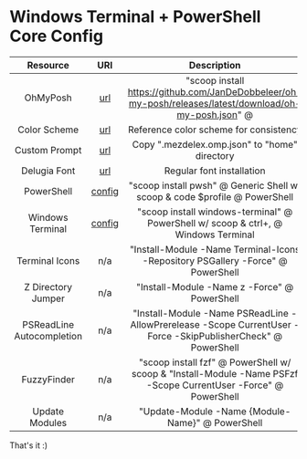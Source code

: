 # Windows Terminal + PowerShell Core Config

Resource|URI|Description
|:-:|:-:|:-:|
|OhMyPosh|[url](https://ohmyposh.dev/docs/installation/windows)|"scoop install <https://github.com/JanDeDobbeleer/oh-my-posh/releases/latest/download/oh-my-posh.json>" @ |PowerShell w/ scoop
|Color Scheme|[url](https://github.com/sainnhe/gruvbox-material/blob/master/autoload/gruvbox_material.vim)|Reference color scheme for consistency
|Custom Prompt|[url](https://github.com/mezdelex/WindowsTerminalPowershellCoreConfig/blob/main/.mezdelex.omp.json)|Copy ".mezdelex.omp.json" to "home" directory
|Delugia Font|[url](https://github.com/adam7/delugia-code)|Regular font installation
|PowerShell|[config](https://github.com/mezdelex/WindowsTerminalPowershellCoreConfig/blob/main/Microsoft.PowerShell_profile.ps1)|"scoop install pwsh" @ Generic Shell w/ scoop & code $profile @ PowerShell
|Windows Terminal|[config](https://github.com/mezdelex/WindowsTerminalPowershellCoreConfig/blob/main/settings.json)|"scoop install windows-terminal" @ PowerShell w/ scoop & ctrl+, @ Windows Terminal
|Terminal Icons|n/a|"Install-Module -Name Terminal-Icons -Repository PSGallery -Force" @ PowerShell
|Z Directory Jumper|n/a|"Install-Module -Name z -Force" @ PowerShell
|PSReadLine Autocompletion|n/a|"Install-Module -Name PSReadLine -AllowPrerelease -Scope CurrentUser -Force -SkipPublisherCheck" @ PowerShell
|FuzzyFinder|n/a|"scoop install fzf" @ PowerShell w/ scoop & "Install-Module -Name PSFzf -Scope CurrentUser -Force" @ PowerShell
|Update Modules|n/a|"Update-Module -Name {Module-Name}" @ PowerShell

That's it :)
